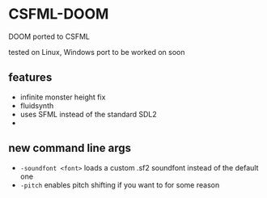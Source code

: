 # CSFML-DOOM
DOOM ported to CSFML

tested on Linux, Windows port to be worked on soon

## features
- infinite monster height fix
- fluidsynth 
- uses SFML instead of the standard SDL2
- 


## new command line args
- `-soundfont <font>` loads a custom .sf2 soundfont instead of the default one
- `-pitch` enables pitch shifting if you want to for some reason
